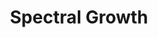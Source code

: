 ---
title: Spectral Growth
tags: pieces
order: 7
image: spectral-growth.webp
imageAlt: Spectral Growth
description: Phytogram digitised prints on glossy photographic paper, unframed
dimensions: 16.5 x 23.4 inch
---